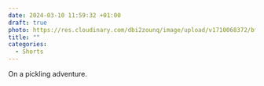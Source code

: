 ```yaml
---
date: 2024-03-10 11:59:32 +01:00
draft: true
photo: https://res.cloudinary.com/dbi2zounq/image/upload/v1710068372/bfxlxwfdq3aqce23j7cf.jpg
title: ""
categories:
  - Shorts
---
```


On a pickling adventure.
